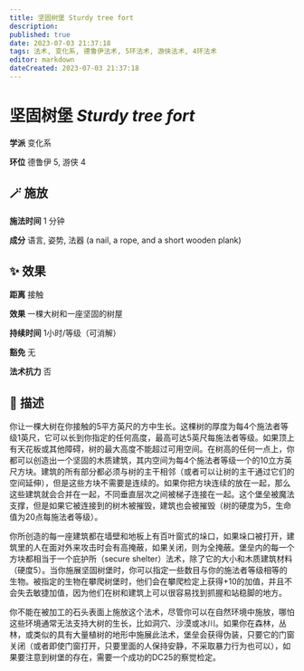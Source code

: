 ```yaml
---
title: 坚固树堡 Sturdy tree fort
description: 
published: true
date: 2023-07-03 21:37:18
tags: 法术, 变化系, 德鲁伊法术, 5环法术, 游侠法术, 4环法术
editor: markdown
dateCreated: 2023-07-03 21:37:18
---
```


# **坚固树堡** *Sturdy tree fort*

**学派** 变化系 

**环位** 德鲁伊 5, 游侠 4

## 🪄 施放

**施法时间** 1 分钟

**成分** 语言, 姿势, 法器 (a nail, a rope, and a short wooden plank)

## ✨ 效果  

**距离** 接触 

**效果** 一棵大树和一座坚固的树屋 

**持续时间** 1小时/等级（可消解） 

**豁免** 无

**法术抗力** 否

## 📖 描述

你让一棵大树在你接触的5平方英尺的方中生长。这棵树的厚度为每4个施法者等级1英尺，它可以长到你指定的任何高度，最高可达5英尺每施法者等级。如果顶上有天花板或其他障碍，树的最大高度不能超过可用空间。在树高的任何一点上，你都可以创造出一个坚固的木质建筑，其内空间为每4个施法者等级一个的10立方英尺方块。建筑的所有部分都必须与树的主干相邻（或者可以让树的主干通过它们的空间延伸），但是这些方块不需要是连续的。如果你把方块连续的放在一起，那么这些建筑就会合并在一起，不同垂直层次之间被梯子连接在一起。这个堡垒被魔法支撑，但是如果它被连接到的树木被摧毁，建筑也会被摧毁（树的硬度为5，生命值为20点每施法者等级）。

你所创造的每一座建筑都在墙壁和地板上有百叶窗式的垛口，如果垛口被打开，建筑里的人在面对外来攻击时会有高掩蔽，如果关闭，则为全掩蔽。堡垒内的每一个方块都相当于一个庇护所（secure shelter）法术，除了它的大小和木质建筑材料（硬度5）。当你施展坚固树堡时，你可以指定一些数目与你的施法者等级相等的生物。被指定的生物在攀爬树堡时，他们会在攀爬检定上获得+10的加值，并且不会失去敏捷加值，因为他们在树和建筑上可以很容易找到抓握和站稳脚的地方。

你不能在被加工的石头表面上施放这个法术，尽管你可以在自然环境中施放，哪怕这些环境通常无法支持大树的生长，比如洞穴、沙漠或冰川。如果你在森林，丛林，或类似的具有大量植树的地形中施展此法术，堡垒会获得伪装，只要它的门窗关闭（或者即使门窗打开，只要里面的人保持安静，不采取暴力行为也可以），如果要注意到树堡的存在，需要一个成功的DC25的察觉检定。
    